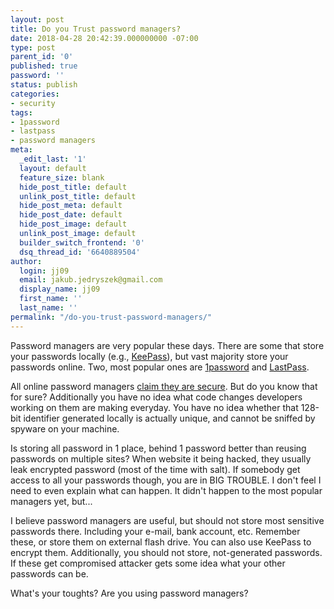 ```yaml
---
layout: post
title: Do you Trust password managers?
date: 2018-04-28 20:42:39.000000000 -07:00
type: post
parent_id: '0'
published: true
password: ''
status: publish
categories:
- security
tags:
- 1password
- lastpass
- password managers
meta:
  _edit_last: '1'
  layout: default
  feature_size: blank
  hide_post_title: default
  unlink_post_title: default
  hide_post_meta: default
  hide_post_date: default
  hide_post_image: default
  unlink_post_image: default
  builder_switch_frontend: '0'
  dsq_thread_id: '6640889504'
author:
  login: jj09
  email: jakub.jedryszek@gmail.com
  display_name: jj09
  first_name: ''
  last_name: ''
permalink: "/do-you-trust-password-managers/"
---
```

<p>Password managers are very popular these days. There are some that store your passwords locally (e.g., <a href="https://keepass.info/">KeePass</a>), but vast majority store your passwords online. Two, most popular ones are <a href="https://1password.com/">1password</a> and <a href="https://www.lastpass.com/">LastPass</a>.</p>
<p>All online password managers <a href="https://1password.com/security/">claim they are secure</a>. But do you know that for sure? Additionally you have no idea what code changes developers working on them are making everyday. You have no idea whether that 128-bit identifier generated locally is actually unique, and cannot be sniffed by spyware on your machine.</p>
<p>Is storing all password in 1 place, behind 1 password better than reusing passwords on multiple sites? When website it being hacked, they usually leak encrypted password (most of the time with salt). If somebody get access to all your passwords though, you are in BIG TROUBLE. I don't feel I need to even explain what can happen. It didn't happen to the most popular managers yet, but...</p>
<p>I believe password managers are useful, but should not store most sensitive passwords there. Including your e-mail, bank account, etc. Remember these, or store them on external flash drive. You can also use KeePass to encrypt them. Additionally, you should not store, not-generated passwords. If these get compromised attacker gets some idea what your other passwords can be.</p>
<p>What's your toughts? Are you using password managers?</p>
